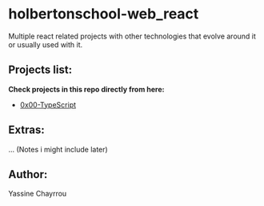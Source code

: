 # holbertonschool-web_react

Multiple react related projects with other technologies that evolve around it or usually used with it.

## Projects list:

**Check projects in this repo directly from here:**
- <a href="" target="_blank">0x00-TypeScript</a>
<!-- 
- <a href="" target="_blank"></a>
-->

## Extras:
... (Notes i might include later)

## Author:
Yassine Chayrrou
